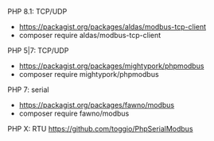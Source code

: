 PHP 8.1: TCP/UDP
- https://packagist.org/packages/aldas/modbus-tcp-client
- composer require aldas/modbus-tcp-client

PHP 5|7: TCP/UDP
- https://packagist.org/packages/mightypork/phpmodbus
- composer require mightypork/phpmodbus

PHP 7: serial
- https://packagist.org/packages/fawno/modbus
- composer require fawno/modbus

PHP X: RTU
https://github.com/toggio/PhpSerialModbus

